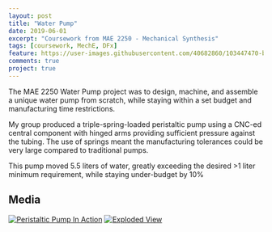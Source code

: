 ```yaml
---
layout: post
title: "Water Pump"
date: 2019-06-01
excerpt: "Coursework from MAE 2250 - Mechanical Synthesis"
tags: [coursework, MechE, DFx]
feature: https://user-images.githubusercontent.com/40682860/103447470-b658b800-4c59-11eb-89d8-ac01760d7504.png
comments: true
project: true
---
```


The MAE 2250 Water Pump project was to design, machine, and assemble a unique water pump from scratch, while staying within a set budget and manufacturing time restrictions. 

My group produced a triple-spring-loaded peristaltic pump using a CNC-ed central component with hinged arms providing sufficient pressure against the tubing. The use of springs meant the manufacturing tolerances could be very large compared to traditional pumps.

This pump moved 5.5 liters of water, greatly exceeding the desired >1 liter minimum requirement, while staying under-budget by 10%



## Media


[![Peristaltic Pump In Action](https://img.youtube.com/vi/d04WBPQ_QKA/0.jpg)](https://www.youtube.com/watch?v=d04WBPQ_QKA)
[![Exploded View](https://img.youtube.com/vi/uOZivnIg7b8/0.jpg)](https://www.youtube.com/watch?v=uOZivnIg7b8)



